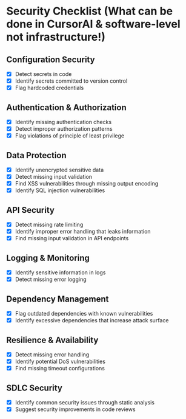 # Security Checklist (What can be done in CursorAI & software-level not infrastructure!)

## Configuration Security
- [x] Detect secrets in code
- [x] Identify secrets committed to version control
- [x] Flag hardcoded credentials

## Authentication & Authorization
- [x] Identify missing authentication checks
- [x] Detect improper authorization patterns
- [x] Flag violations of principle of least privilege

## Data Protection
- [x] Identify unencrypted sensitive data
- [x] Detect missing input validation
- [x] Find XSS vulnerabilities through missing output encoding
- [x] Identify SQL injection vulnerabilities

## API Security
- [x] Detect missing rate limiting
- [x] Identify improper error handling that leaks information
- [x] Find missing input validation in API endpoints

## Logging & Monitoring
- [x] Identify sensitive information in logs
- [x] Detect missing error logging

## Dependency Management
- [x] Flag outdated dependencies with known vulnerabilities
- [x] Identify excessive dependencies that increase attack surface

## Resilience & Availability
- [x] Detect missing error handling
- [x] Identify potential DoS vulnerabilities
- [x] Find missing timeout configurations

## SDLC Security
- [x] Identify common security issues through static analysis
- [x] Suggest security improvements in code reviews
